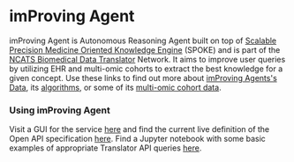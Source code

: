 # imProving Agent

imProving Agent is Autonomous Reasoning Agent built on top of [Scalable Precision Medicine Oriented Knowledge Engine](https://spoke.ucsf.edu/) (SPOKE) and is part of the [NCATS Biomedical Data Translator](https://ncats.nih.gov/translator) Network. It aims to improve user queries by utilizing EHR and multi-omic cohorts to extract the best knowledge for a given concept. Use these links to find out more about [imProving Agents's Data](www.cgl.ucsf.edu/home/meng/spoke/docs/index.html), its [algorithms](https://www.nature.com/articles/s41467-019-11069-0), or some of its [multi-omic cohort data](https://www.nature.com/articles/nbt.3870).


### Using imProving Agent
Visit a GUI for the service [here](https://https://evidara.healthdatascience.cloud/) and find the current live definition of the Open API specification [here](https://evidara.healthdatascience.cloud/api/v1/ui). Find a Jupyter notebook with some basic examples of appropriate Translator API queries [here](examples/improving_agent_examples.ipynb).
